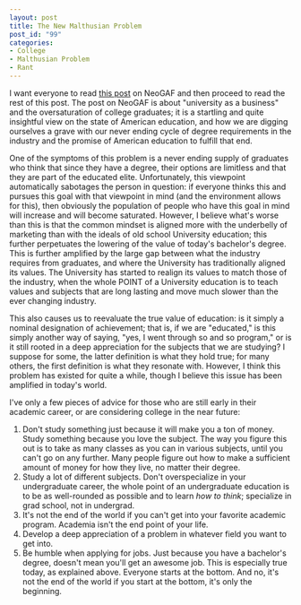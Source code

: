 ```yaml
--- 
layout: post
title: The New Malthusian Problem
post_id: "99"
categories:
- College
- Malthusian Problem
- Rant
---
```

I want everyone to read <a href="http://www.neogaf.com/forum/showpost.php?p=20693637&postcount=154">this post</a> on NeoGAF and then proceed to read the rest of this post.  The post on NeoGAF is about "university as a business" and the oversaturation of college graduates; it is a startling and quite insightful view on the state of American education, and how we are digging ourselves a grave with our never ending cycle of degree requirements in the industry and the promise of American education to fulfill that end.

One of the symptoms of this problem is a never ending supply of graduates who think that since they have a degree, their options are limitless and that they are part of the educated elite.  Unfortunately, this viewpoint automatically sabotages the person in question: if everyone thinks this and pursues this goal with that viewpoint in mind (and the environment allows for this), then obviously the population of people who have this goal in mind will increase and will become saturated.  However, I believe what's worse than this is that the common mindset is aligned more with the underbelly of marketing than with the ideals of old school University education; this further perpetuates the lowering of the value of today's bachelor's degree.  This is further amplified by the large gap between what the industry requires from graduates, and where the University has traditionally aligned its values.  The University has started to realign its values to match those of the industry, when the whole POINT of a University education is to teach values and subjects that are long lasting and move much slower than the ever changing industry.

This also causes us to reevaluate the true value of education: is it simply a nominal designation of achievement; that is, if we are "educated," is this simply another way of saying, "yes, I went through so and so program," or is it still rooted in a deep appreciation for the subjects that we are studying?  I suppose for some, the latter definition is what they hold true; for many others, the first definition is what they resonate with.  However, I think this problem has existed for quite a while, though I believe this issue has been amplified in today's world.

I've only a few pieces of advice for those who are still early in their academic career, or are considering college in the near future:

<ol>
<li>Don't study something just because it will make you a ton of money.  Study something because you love the subject.  The way you figure this out is to take as many classes as you can in various subjects, until you can't go on any further.  Many people figure out how to make a sufficient amount of money for how they live, no matter their degree.</li>
<li>Study a lot of different subjects.  Don't overspecialize in your undergraduate career, the whole point of an undergraduate education is to be as well-rounded as possible and to learn <em>how to think</em>; specialize in grad school, not in undergrad.</li>
<li>It's not the end of the world if you can't get into your favorite academic program.  Academia isn't the end point of your life.</li>
<li>Develop a deep appreciation of a problem in whatever field you want to get into.</li>
<li>Be humble when applying for jobs.  Just because you have a bachelor's degree, doesn't mean you'll get an awesome job.  This is especially true today, as explained above.  Everyone starts at the bottom.  And no, it's not the end of the world if you start at the bottom, it's only the beginning.</li>
</ol>
